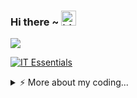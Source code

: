 ### Hi there ~ <img src="https://user-images.githubusercontent.com/1303154/88677602-1635ba80-d120-11ea-84d8-d263ba5fc3c0.gif" width="24px" alt="hi">
![](https://komarev.com/ghpvc/?username=Advve&color=23a393)

<!--START_SECTION:badges-->
[![IT Essentials](https://images.credly.com/size/110x110/images/04e8034c-81f5-4f7f-ab23-e8b428c31ce9/ITE.png)](http://www.credly.com/badges/3049caac-570c-4861-b30a-23732b397af3 "IT Essentials")
<!--END_SECTION:badges-->

<!--
- 🔭 I’m currently working on ...
- 🌱 I’m currently learning ...
- 👯 I’m looking to collaborate on ...
- 🤔 I’m looking for help with ...
- 💬 Ask me about ...
- 📫 How to reach me: ...
- 😄 Pronouns: ...
- ⚡ Fun fact: ...
-->

<details>
<summary>⚡️ More about my coding...</summary>
<br />

![Top Langs](https://github-readme-stats.vercel.app/api/top-langs/?username=Advve&layout=compact&theme=panda)

![Advve's github stats](https://github-readme-stats.vercel.app/api?username=Advve&count_private=true&show_icons=true&theme=panda)

</details>
